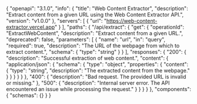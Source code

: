 {
  "openapi": "3.1.0",
  "info": {
    "title": "Web Content Extractor",
    "description": "Extract content from a given URL using the Web Content Extractor API.",
    "version": "v1.0.0"
  },
  "servers": [
    {
      "url": "https://web-content-extractor.vercel.app"
    }
  ],
  "paths": {
    "/api/extract": {
      "get": {
        "operationId": "ExtractWebContent",
        "description": "Extract content from a given URL.",
        "deprecated": false,
        "parameters": [
          {
            "name": "url",
            "in": "query",
            "required": true,
            "description": "The URL of the webpage from which to extract content.",
            "schema": {
              "type": "string"
            }
          }
        ],
        "responses": {
          "200": {
            "description": "Successful extraction of web content.",
            "content": {
              "application/json": {
                "schema": {
                  "type": "object",
                  "properties": {
                    "content": {
                      "type": "string",
                      "description": "The extracted content from the webpage."
                    }
                  }
                }
              }
            }
          },
          "400": {
            "description": "Bad request. The provided URL is invalid or missing."
          },
          "500": {
            "description": "Internal server error. The API encountered an issue while processing the request."
          }
        }
      }
    }
  },
  "components": {
    "schemas": {}
  }
}

